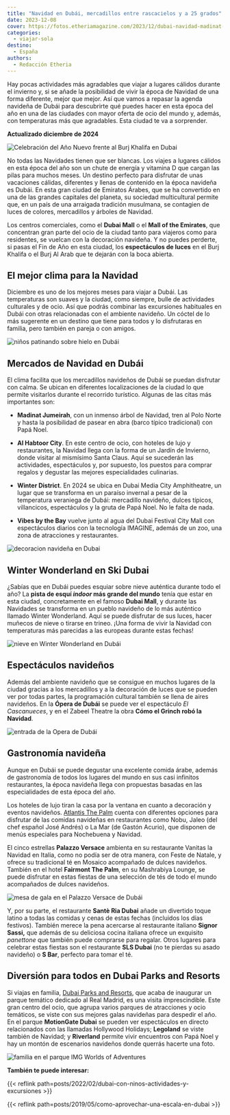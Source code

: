 ```yaml
---
title: "Navidad en Dubái, mercadillos entre rascacielos y a 25 grados"
date: 2023-12-08
cover: https://fotos.etheriamagazine.com/2023/12/dubai-navidad-madinat-jumeirah.jpg
categories: 
  - viajar-sola
destino: 
  - España
authors: 
  - Redacción Etheria
---
```


Hay pocas actividades más agradables que viajar a lugares cálidos durante el invierno y, 
si se añade la posibilidad de vivir la época de Navidad de una forma diferente, mejor 
que mejor. Así que vamos a repasar la agenda navideña de Dubái para descubrirte qué 
puedes hacer en esta época del año en una de las ciudades con mayor oferta de ocio del 
mundo y, además, con temperaturas más que agradables. Esta ciudad te va a sorprender. 

**Actualizado diciembre de 2024** 

![Celebración del Año Nuevo frente al Burj Khalifa en Dubai](https://fotos.etheriamagazine.com/2023/12/dubai-burj-khalifa-ano-nuevo.jpg "Celebración del Año Nuevo frente al Burj Khalifa. © Turismo de Dubái.")

No todas las Navidades tienen que ser blancas. Los viajes a lugares cálidos en esta 
época del año son un chute de energía y vitamina D que cargan las pilas para muchos 
meses. Un destino perfecto para disfrutar de unas vacaciones cálidas, diferentes y 
llenas de contenido en la época navideña es Dubái. En esta gran ciudad de Emiratos 
Árabes, que se ha convertido en una de las grandes capitales del planeta, su sociedad 
multicultural permite que, en un país de una arraigada tradición musulmana, se contagien 
de luces de colores, mercadillos y árboles de Navidad. 

Los centros comerciales, como el **Dubai Mall** o el **Mall of the Emirates**, que 
concentran gran parte del ocio de la ciudad tanto para viajeros como para residentes, se 
vuelcan con la decoración navideña. Y no puedes perderte, si pasas el Fin de Año en esta 
ciudad, los **espectáculos de luces** en el Burj Khalifa o el Burj Al Arab que te 
dejarán con la boca abierta. 

## El mejor clima para la Navidad

Diciembre es uno de los mejores meses para viajar a Dubái. Las temperaturas son suaves y 
la ciudad, como siempre, bulle de actividades culturales y de ocio. Así que podrás 
combinar las excursiones habituales en Dubái con otras relacionadas con el ambiente 
navideño. Un cóctel de lo más sugerente en un destino que tiene para todos y lo 
disfrutaras en familia, pero también en pareja o con amigos. 

![niños patinando sobre hielo en Dubái](https://fotos.etheriamagazine.com/2023/12/dubai-navidad-patinaje-hielo.jpg "Aunque Dubái viva un eterno verano en Navidad es posible patinar sobre hielo. © Turismo de Dubái.")

## Mercados de Navidad en Dubái

El clima facilita que los mercadillos navideños de Dubái se puedan disfrutar con calma. 
Se ubican en diferentes localizaciones de la ciudad lo que permite visitarlos durante el 
recorrido turístico. Algunas de las citas más importantes son: 

- **Madinat Jumeirah**, con un inmenso árbol de Navidad, tren al Polo Norte y hasta la 
posibilidad de pasear en abra (barco típico tradicional) con Papá Noel. 

- **Al Habtoor City**. En este centro de ocio, con hoteles de lujo y restaurantes, la 
Navidad llega con la forma de un Jardín de Invierno, donde visitar al mismísimo Santa 
Claus. Aquí se sucederán las actividades, espectáculos y, por supuesto, los puestos para 
comprar regalos y degustar las mejores especialidades culinarias. 

- **Winter District**. En 2024 se ubica en Dubai Media City Amphitheatre, un lugar que 
se transforma en un paraíso invernal a pesar de la temperatura veraniega de Dubái: 
mercadillo navideño, dulces típicos, villancicos, espectáculos y la gruta de Papá Noel. 
No le falta de nada. 

- **Vibes by the Bay** vuelve junto al agua del Dubai Festival City Mall con 
espectáculos diarios con la tecnología IMAGINE, además de un zoo, una zona de 
atracciones y restaurantes. 

![decoracion navideña en Dubai](https://fotos.etheriamagazine.com/2023/12/dubai-navidad-madinat-jumeirah.jpg "En Madinat Jumeirah se celebra un bonito mercado de Navidad.")

## Winter Wonderland en Ski Dubai

¿Sabías que en Dubái puedes esquiar sobre nieve auténtica durante todo el año? La 
**pista de esquí _indoor_ más grande del mundo** tenía que estar en esta ciudad, 
concretamente en el famoso **Dubai Mall**, y durante las Navidades se transforma en un 
pueblo navideño de lo más auténtico llamado Winter Wonderland. Aquí se puede disfrutar 
de sus luces, hacer muñecos de nieve o tirarse en trineo. ¡Una forma de vivir la Navidad 
con temperaturas más parecidas a las europeas durante estas fechas! 

![nieve en Winter Wonderland en Dubái](https://fotos.etheriamagazine.com/2023/12/dubai-navidad-ski-dubai.jpg "Winter Wonderland lleva un pueblo navideño al corazón del Dubai Mall. © Turismo de Dubái.")

## Espectáculos navideños

Además del ambiente navideño que se consigue en muchos lugares de la ciudad gracias a 
los mercadillos y a la decoración de luces que se pueden ver por todas partes, la 
programación cultural también se llena de aires navideños. En la **Ópera de Dubái** se 
puede ver el espectáculo _El Cascanueces_, y en el Zabeel Theatre la obra **Cómo el 
Grinch robó la Navidad**. 

![entrada de la Opera de Dubái](https://fotos.etheriamagazine.com/2023/12/Dubai-navidad-Opera-House-.jpg "Los espectáculos de la Ópera de Dubái son una cita imprescindible en las Navidades. © Turismo de Dubái.")

## Gastronomía navideña

Aunque en Dubái se puede degustar una excelente comida árabe, además de gastronomía de 
todos los lugares del mundo en sus casi infinitos restaurantes, la época navideña llega 
con propuestas basadas en las especialidades de esta época del año. 

Los hoteles de lujo tiran la casa por la ventana en cuanto a decoración y eventos 
navideños. [Atlantis The Palm](https://www.atlantis.com/) cuenta con diferentes opciones 
para disfrutar de las comidas navideñas en restaurantes como Nobu, Jaleo (del chef 
español José Andrés) o La Mar (de Gastón Acurio), que disponen de menús especiales para 
Nochebuena y Navidad. 

El cinco estrellas **Palazzo Versace** ambienta en su restaurante Vanitas la Navidad en 
Italia, como no podía ser de otra manera, con Feste de Natale, y ofrece su tradicional 
té en Mosaico acompañado de dulces navideños. También en el hotel **Fairmont The Palm**, 
en su Mashrabiya Lounge, se puede disfrutar en estas fiestas de una selección de tés de 
todo el mundo acompañados de dulces navideños. 

![mesa de gala en el Palazzo Versace de Dubái](https://fotos.etheriamagazine.com/2023/12/Dubai-navidad-Palazzo-Versace.jpg "Elegante mesa en el hotel Palazzo Versace. © Turismo de Dubái.")

Y, por su parte, el restaurante **Santè Ria Dubai** añade un divertido toque latino a 
todas las comidas y cenas de estas fechas (incluidos los días festivos). También merece 
la pena acercarse al restaurante italiano **Signor Sassi,** que además de su deliciosa 
cocina italiana ofrece un exquisito _panettone_ que también puede comprarse para 
regalar. Otros lugares para celebrar estas fiestas son el restaurante **SLS Dubai** (no 
te pierdas su asado navideño) o **S Bar**, perfecto para tomar el té. 

## Diversión para todos en Dubai Parks and Resorts

Si viajas en familia, [Dubai Parks and Resorts](http://www.dubaiparksandresorts.com), 
que acaba de inaugurar un parque temático dedicado al Real Madrid, es una visita 
imprescindible. Este gran centro del ocio, que agrupa varios parques de atracciones y 
ocio temáticos, se viste con sus mejores galas navideñas para despedir el año. En el 
parque **MotionGate Dubai** se pueden ver espectáculos en directo relacionados con las 
llamadas Hollywood Holidays; **Legoland** se viste también de Navidad; y **Riverland** 
permite vivir encuentros con Papá Noel y hay un montón de escenarios navideños donde 
querrás hacerte una foto. 

![familia en el parque IMG Worlds of Adventures](https://fotos.etheriamagazine.com/2023/12/dubai-navidad-IMG-WORLDS-OF-ADVENTURES.jpg "Ambientación navideña en © IMG Worlds of Adventures.")

**También te puede interesar:** 

{{< reflink path=posts/2022/02/dubai-con-ninos-actividades-y-excursiones >}} 

{{< reflink path=posts/2019/05/como-aprovechar-una-escala-en-dubai >}}
